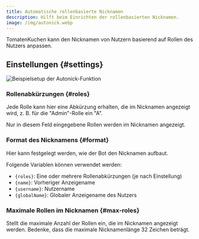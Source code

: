 ```yaml
---
title: Automatische rollenbasierte Nicknamen
description: Hilft beim Einrichten der rollenbasierten Nicknamen.
image: /img/autonick.webp
---
```


TomatenKuchen kann den Nicknamen von Nutzern basierend auf Rollen des Nutzers anpassen.

## Einstellungen {#settings}

![Beispielsetup der Autonick-Funktion](/img/autonick.webp)

### Rollenabkürzungen {#roles}

Jede Rolle kann hier eine Abkürzung erhalten, die im Nicknamen angezeigt wird, z. B. für die "Admin"-Rolle ein "A".

Nur in diesem Feld eingegebene Rollen werden im Nicknamen angezeigt.

### Format des Nicknamens {#format}

Hier kann festgelegt werden, wie der Bot den Nicknamen aufbaut.

Folgende Variablen können verwendet werden:
- `{roles}`: Eine oder mehrere Rollenabkürzungen (je nach Einstellung)
- `{name}`: Vorheriger Anzeigename
- `{username}`: Nutzername
- `{globalName}`: Globaler Anzeigename des Nutzers

### Maximale Rollen im Nicknamen {#max-roles}

Stellt die maximale Anzahl der Rollen ein, die im Nicknamen angezeigt werden. Bedenke, dass die maximale Nicknamenlänge 32 Zeichen beträgt.
